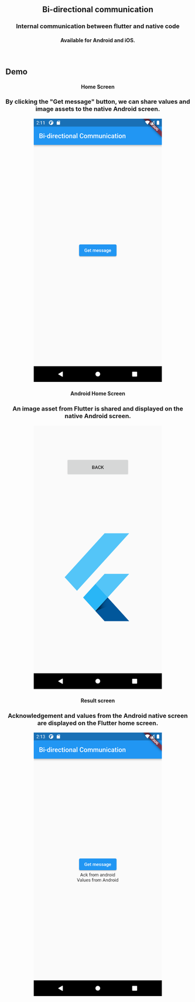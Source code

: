 <h2 align="center">
Bi-directional communication 
</h2>

<h3 align="center">
Internal communication between flutter and native code
</h3>

<h4 align="center">
Available for Android and iOS.
</h4>

<br>

## Demo

<h4 align="center">
Home Screen
</h4>

<h3 align="center">
By clicking the "Get message" button, we can share values and image assets to the native Android screen.
</h3>

<p align="center">
   <img width=350 src="assets/homescreen.png" />
</p> 

<h4 align="center">
Android Home Screen
</h4>

<h3 align="center">
An image asset from Flutter is shared and displayed on the native Android screen.
</h3>

<p align="center">
   <img width=350 src="assets/android_homescreen.png" />
</p> 

<h4 align="center">
Result screen
</h4>

<h3 align="center">
Acknowledgement and values from the Android native screen are displayed on the Flutter home screen.
</h3>

<p align="center">
   <img width=350 src="assets/resultscreen.png" />
</p> 